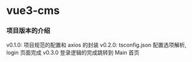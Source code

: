 # vue3-cms

### 项目版本的介绍

v0.1.0:
项目规范的配置和 axios 的封装
v0.2.0:
tsconfig.json 配置选项解析, login 页面完成
v0.3.0
登录逻辑的完成跳转到 Main 首页
